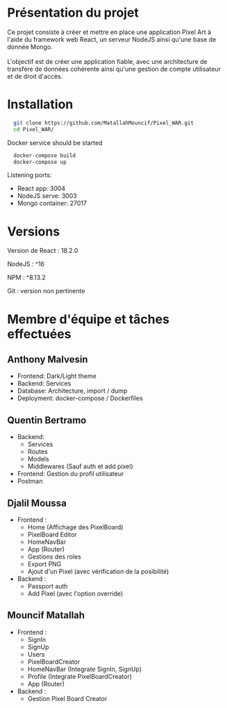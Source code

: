 # Présentation du projet

Ce projet consiste à créer et mettre en place une application Pixel Art 
à l'aide du framework web React, un serveur NodeJS ainsi qu'une
base de donnée Mongo.
<br><br>
L'objectif est de créer une application fiable, avec une architecture
de transfère de données cohérente ainsi qu'une gestion de compte utilisateur
et de droit d'accès.

# Installation

```bash
  git clone https://github.com/MatallahMouncif/Pixel_WAR.git
  cd Pixel_WAR/
```
Docker service should be started
```bash
  docker-compose build
  docker-compose up
```
Listening ports:
- React app: 3004
- NodeJS serve: 3003
- Mongo container: 27017

# Versions

Version de React : 18.2.0

NodeJS : ^16

NPM : ^8.13.2

Git : version non pertinente

# Membre d'équipe et tâches effectuées

## Anthony Malvesin
- Frontend:  Dark/Light theme
- Backend: Services
- Database: Architecture, import / dump
- Deployment: docker-compose / Dockerfiles 

## Quentin Bertramo
- Backend:
  - Services
  - Routes
  - Models
  - Middlewares
  (Sauf auth et add pixel)
- Frontend: Gestion du profil utilisateur
- Postman

## Djalil Moussa
- Frontend : 
  - Home (Affichage des PixelBoard)
  - PixelBoard Editor
  - HomeNavBar
  - App (Router)
  - Gestions des roles
  - Export PNG
  - Ajout d'un Pixel (avec vérification de la posibilité) 
- Backend : 
  - Passport auth
  - Add Pixel (avec l'option override)
  
## Mouncif Matallah
- Frontend : 
	- SignIn
	- SignUp
	- Users
	- PixelBoardCreator
	- HomeNavBar (Integrate SignIn, SignUp)
	- Profile (Integrate PixelBoardCreator)
	- App (Router)
- Backend : 
	- Gestion Pixel Board Creator
